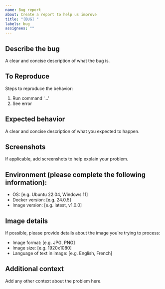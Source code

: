 ```yaml
---
name: Bug report
about: Create a report to help us improve
title: "[BUG] "
labels: bug
assignees: ""
---
```


## Describe the bug

A clear and concise description of what the bug is.

## To Reproduce

Steps to reproduce the behavior:

1. Run command '...'
2. See error

## Expected behavior

A clear and concise description of what you expected to happen.

## Screenshots

If applicable, add screenshots to help explain your problem.

## Environment (please complete the following information):

- OS: [e.g. Ubuntu 22.04, Windows 11]
- Docker version: [e.g. 24.0.5]
- Image version: [e.g. latest, v1.0.0]

## Image details

If possible, please provide details about the image you're trying to process:

- Image format: [e.g. JPG, PNG]
- Image size: [e.g. 1920x1080]
- Language of text in image: [e.g. English, French]

## Additional context

Add any other context about the problem here.
